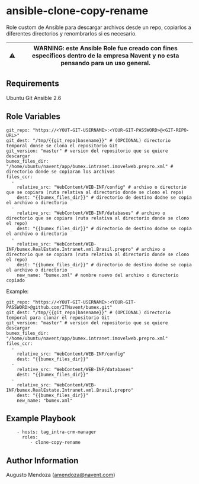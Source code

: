 # ansible-clone-copy-rename
Role custom de Ansible para descargar archivos desde un repo, copiarlos a diferentes directorios y renombrarlos si es necesario.

| :warning: | WARNING: este Ansible Role fue creado con fines específicos dentro de la empresa Navent y no esta pensando para un uso general. |
| --- | --- |


Requirements
------------

Ubuntu
Git
Ansible 2.6

Role Variables
--------------

```
git_repo: "https://<YOUT-GIT-USERNAME>:<YOUR-GIT-PASSWORD>@<GIT-REPO-URL>"
git_dest: "/tmp/{{git_repo|basename}}" # (OPCIONAL) directorio temporal donse se clona el repositorio Git
git_version: "master" # version del repositorio que se quiere descargar
bumex_files_dir: "/home/ubuntu/navent/app/bumex.intranet.imovelweb.prepro.xml" # directorio donde se copiaran los archivos
files_ccr:
  - 
    relative_src: "WebContent/WEB-INF/config" # archivo o directorio que se copiara (ruta relativa al directorio donde se clono el repo)
    dest: "{{bumex_files_dir}}" # directorio de destino dodne se copia el archivo o directorio
  - 
    relative_src: "WebContent/WEB-INF/databases" # archivo o directorio que se copiara (ruta relativa al directorio donde se clono el repo)
    dest: "{{bumex_files_dir}}" # directorio de destino dodne se copia el archivo o directorio
  - 
    relative_src: "WebContent/WEB-INF/bumex.RealEstate.Intranet.xml.Brasil.prepro" # archivo o directorio que se copiara (ruta relativa al directorio donde se clono el repo)
    dest: "{{bumex_files_dir}}" # directorio de destino dodne se copia el archivo o directorio
    new_name: "bumex.xml" # nombre nuevo del archivo o directorio copiado
```

Example: 
```
git_repo: "https://<YOUT-GIT-USERNAME>:<YOUR-GIT-PASSWORD>@github.com/ITNavent/bumex.git"
git_dest: "/tmp/{{git_repo|basename}}" # (OPCIONAL) directorio temporal para clonar el repositorio Git
git_version: "master" # version del repositorio que se quiere descargar
bumex_files_dir: "/home/ubuntu/navent/app/bumex.intranet.imovelweb.prepro.xml"
files_ccr:
  - 
    relative_src: "WebContent/WEB-INF/config"
    dest: "{{bumex_files_dir}}"
  - 
    relative_src: "WebContent/WEB-INF/databases"
    dest: "{{bumex_files_dir}}"
  - 
    relative_src: "WebContent/WEB-INF/bumex.RealEstate.Intranet.xml.Brasil.prepro"
    dest: "{{bumex_files_dir}}"
    new_name: "bumex.xml"
```

Example Playbook
----------------

```
    - hosts: tag_intra-crm-manager
      roles:
         - clone-copy-rename
```

Author Information
------------------

Augusto Mendoza (amendoza@navent.com)


